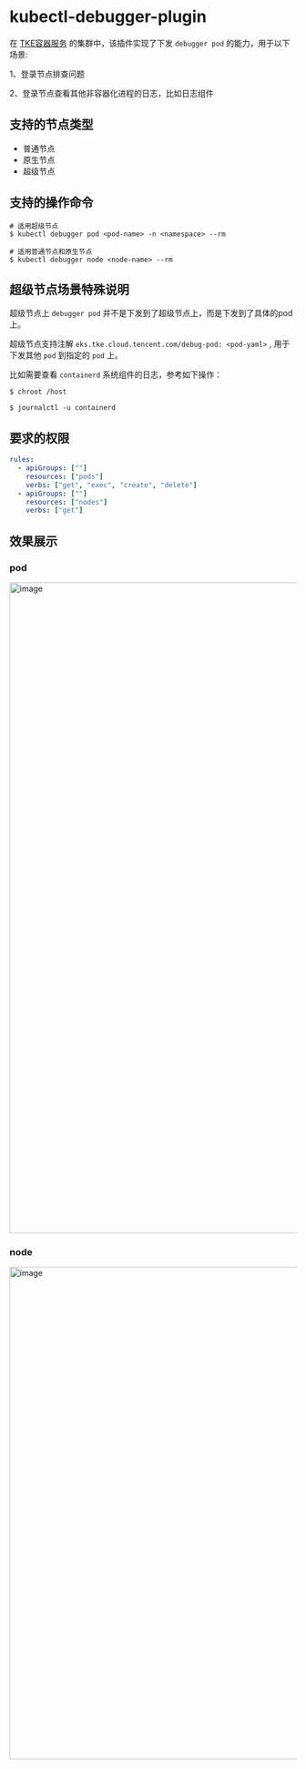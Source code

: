 # kubectl-debugger-plugin

在 [TKE容器服务](https://cloud.tencent.com/document/product/457) 的集群中，该插件实现了下发 `debugger pod` 的能力，用于以下场景:

1、登录节点排查问题

2、登录节点查看其他非容器化进程的日志，比如日志组件


## 支持的节点类型

- 普通节点
- 原生节点
- 超级节点

## 支持的操作命令
```shell
# 适用超级节点
$ kubectl debugger pod <pod-name> -n <namespace> --rm

# 适用普通节点和原生节点
$ kubectl debugger node <node-name> --rm
```

## 超级节点场景特殊说明

超级节点上 `debugger pod` 并不是下发到了超级节点上，而是下发到了具体的pod上。

超级节点支持注解 `eks.tke.cloud.tencent.com/debug-pod: <pod-yaml>` , 用于下发其他 `pod` 到指定的 `pod` 上。

比如需要查看 `containerd` 系统组件的日志，参考如下操作：

```shell
$ chroot /host

$ journalctl -u containerd
```

## 要求的权限
```yaml
rules:
  - apiGroups: [""]
    resources: ["pods"]
    verbs: ["get", "exec", "create", "delete"]
  - apiGroups: [""]
    resources: ["nodes"]
    verbs: ["get"]
```

## 效果展示
### pod
<img width="1143" alt="image" src="https://github.com/coderwangke/kubectl-debugger-plugin/assets/42019725/ece29b86-6e45-488b-bc5e-a948e154730c">

### node
<img width="865" alt="image" src="https://github.com/coderwangke/kubectl-debugger-plugin/assets/42019725/bfee8349-57f0-46e0-971c-565650fc0c16">

